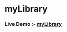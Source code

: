 # myLibrary

<h3>Live Demo :- <a href="https://mylibrary3.herokuapp.com/index.php">myLibrary</a></h3>